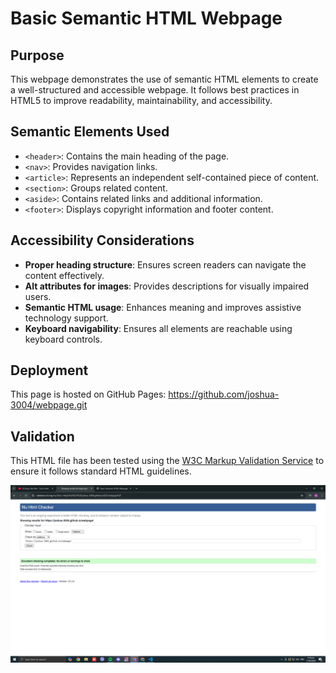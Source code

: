 # Basic Semantic HTML Webpage

## Purpose
This webpage demonstrates the use of semantic HTML elements to create a well-structured and accessible webpage. It follows best practices in HTML5 to improve readability, maintainability, and accessibility.

## Semantic Elements Used
- `<header>`: Contains the main heading of the page.
- `<nav>`: Provides navigation links.
- `<article>`: Represents an independent self-contained piece of content.
- `<section>`: Groups related content.
- `<aside>`: Contains related links and additional information.
- `<footer>`: Displays copyright information and footer content.

## Accessibility Considerations
- **Proper heading structure**: Ensures screen readers can navigate the content effectively.
- **Alt attributes for images**: Provides descriptions for visually impaired users.
- **Semantic HTML usage**: Enhances meaning and improves assistive technology support.
- **Keyboard navigability**: Ensures all elements are reachable using keyboard controls.
## Deployment
This page is hosted on GitHub Pages: https://github.com/joshua-3004/webpage.git

## Validation
This HTML file has been tested using the [W3C Markup Validation Service](https://validator.w3.org/) to ensure it follows standard HTML guidelines.


![Validation Result](validation.png.png)
